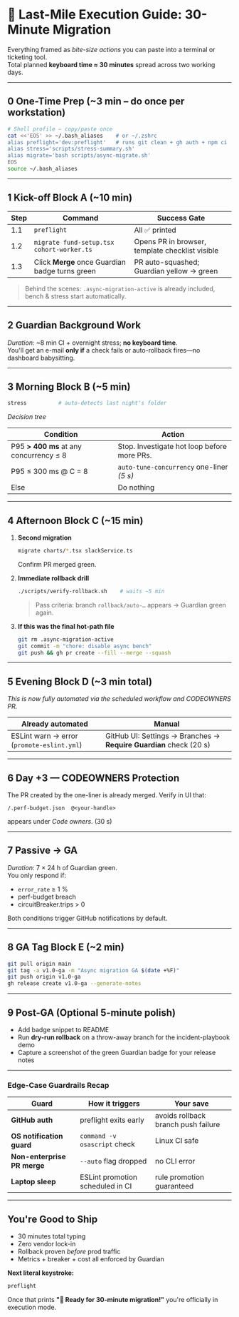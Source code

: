 # 🎯 **Last-Mile Execution Guide: 30-Minute Migration**

Everything framed as *bite-size actions* you can paste into a terminal or ticketing tool.  
Total planned **keyboard time ≈ 30 minutes** spread across two working days.

---

## 0  One-Time Prep (~3 min – do once per workstation)

```bash
# Shell profile — copy/paste once
cat <<'EOS' >> ~/.bash_aliases    # or ~/.zshrc
alias preflight='dev:preflight'   # runs git clean + gh auth + npm ci
alias stress='scripts/stress-summary.sh'
alias migrate='bash scripts/async-migrate.sh'
EOS
source ~/.bash_aliases
```

---

## 1  Kick-off Block A (~10 min)

| Step | Command | Success Gate |
| ---- | ------- | ------------ |
| 1.1  | `preflight` | All ✅ printed |
| 1.2  | `migrate fund-setup.tsx cohort-worker.ts` | Opens PR in browser, template checklist visible |
| 1.3  | Click **Merge** once Guardian badge turns green | PR auto-squashed; Guardian yellow → green |

> Behind the scenes: `.async-migration-active` is already included, bench & stress start automatically.

---

## 2  Guardian Background Work

*Duration:* ~8 min CI + overnight stress; **no keyboard time**.  
You'll get an e-mail **only if** a check fails or auto-rollback fires—no dashboard babysitting.

---

## 3  Morning Block B (~5 min)

```bash
stress          # auto-detects last night's folder
```

*Decision tree*

| Condition | Action |
| --------- | ------ |
| P95 **> 400 ms** at any concurrency ≤ 8 | Stop. Investigate hot loop before more PRs. |
| P95 ≤ 300 ms @ C = 8 | `auto-tune-concurrency` one-liner *(5 s)* |
| Else | Do nothing |

---

## 4  Afternoon Block C (~15 min)

1. **Second migration**

   ```bash
   migrate charts/*.tsx slackService.ts
   ```

   Confirm PR merged green.

2. **Immediate rollback drill**

   ```bash
   ./scripts/verify-rollback.sh    # waits ~5 min
   ```

   > Pass criteria: branch `rollback/auto-…` appears → Guardian green again.

3. **If this was the final hot-path file**

   ```bash
   git rm .async-migration-active
   git commit -m "chore: disable async bench"
   git push && gh pr create --fill --merge --squash
   ```

---

## 5  Evening Block D (~3 min total)

*This is now fully automated via the scheduled workflow and CODEOWNERS PR.*

| Already automated | Manual |
| ----------------- | ------ |
| ESLint warn → error (`promote-eslint.yml`) | GitHub UI: Settings → Branches → **Require Guardian** check (20 s) |

---

## 6  Day +3 — CODEOWNERS Protection

The PR created by the one-liner is already merged. Verify in UI that:

```
/.perf-budget.json  @<your-handle>
```

appears under *Code owners*. (30 s)

---

## 7  Passive → GA

*Duration:* 7 × 24 h of Guardian green.  
You only respond if:

* `error_rate` ≥ 1 %  
* perf-budget breach  
* circuitBreaker.trips > 0  

Both conditions trigger GitHub notifications by default.

---

## 8  GA Tag Block E (~2 min)

```bash
git pull origin main
git tag -a v1.0-ga -m "Async migration GA $(date +%F)"
git push origin v1.0-ga
gh release create v1.0-ga --generate-notes
```

---

## 9  Post-GA (Optional 5-minute polish)

* Add badge snippet to README  
* Run **dry-run rollback** on a throw-away branch for the incident-playbook demo  
* Capture a screenshot of the green Guardian badge for your release notes  

---

### Edge-Case Guardrails Recap

| Guard | How it triggers | Your save |
| ----- | --------------- | --------- |
| **GitHub auth** | preflight exits early | avoids rollback branch push failure |
| **OS notification guard** | `command -v osascript` check | Linux CI safe |
| **Non-enterprise PR merge** | `--auto` flag dropped | no CLI error |
| **Laptop sleep** | ESLint promotion scheduled in CI | rule promotion guaranteed |

---

## You're Good to Ship

* 30 minutes total typing  
* Zero vendor lock-in  
* Rollback proven *before* prod traffic  
* Metrics + breaker + cost all enforced by Guardian  

**Next literal keystroke:**

```bash
preflight
```

Once that prints **"🚀 Ready for 30-minute migration!"** you're officially in execution mode.
